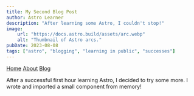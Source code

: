 ```yaml
---
title: My Second Blog Post
author: Astro Learner
description: "After learning some Astro, I couldn't stop!"
image:
    url: "https://docs.astro.build/assets/arc.webp"
    alt: "Thumbnail of Astro arcs."
pubDate: 2023-08-08
tags: ["astro", "blogging", "learning in public", "successes"]
---
```


<a href="/">Home</a>
<a href="/about/">About</a>
<a href="/blog/">Blog</a>

After a successful first hour learning Astro, I decided to try some more. I wrote and imported a small component from memory!
